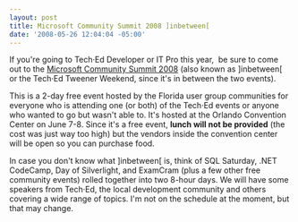 ```yaml
---
layout: post
title: Microsoft Community Summit 2008 ]inbetween[
date: '2008-05-26 12:04:04 -05:00'
---
```


If you're going to Tech·Ed Developer or IT Pro this year,  be sure to come out to the [Microsoft Community Summit 2008](http://www.devfish.net/articles/inbetween/) (also known as ]inbetween[ or the Tech·Ed Tweener Weekend, since it's in between the two events).

This is a 2-day free event hosted by the Florida user group communities for everyone who is attending one (or both) of the Tech·Ed events or anyone who wanted to go but wasn't able to. It's hosted at the Orlando Convention Center on June 7-8. Since it's a free event, **lunch will not be provided** (the cost was just way too high) but the vendors inside the convention center will be open so you can purchase food.

In case you don't know what ]inbetween[ is, think of SQL Saturday, .NET CodeCamp, Day of Silverlight, and ExamCram (plus a few other free community events) rolled together into two 8-hour days. We will have some speakers from Tech·Ed, the local development community and others covering a wide range of topics. I'm not on the schedule at the moment, but that may change.
